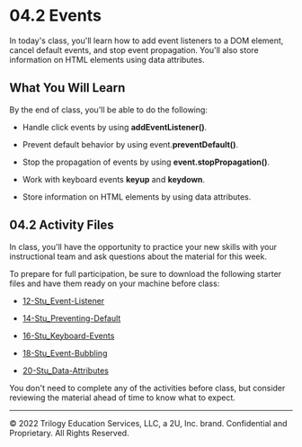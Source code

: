 # 04.2 Events
In today's class, you'll learn how to add event listeners to a DOM element, cancel default events, and stop event propagation. You'll also store information on HTML elements using data attributes.

## What You Will Learn
By the end of class, you'll be able to do the following:

* Handle click events by using **addEventListener()**.

* Prevent default behavior by using event.**preventDefault()**.

* Stop the propagation of events by using **event.stopPropagation()**.

* Work with keyboard events **keyup** and **keydown**.

* Store information on HTML elements by using data attributes.

## 04.2 Activity Files
In class, you'll have the opportunity to practice your new skills with your instructional team and ask questions about the material for this week.

To prepare for full participation, be sure to download the following starter files and have them ready on your machine before class:

* [12-Stu_Event-Listener](https://static.fullstack-bootcamp.com/lesson-files/04-Web-APIs/12-Stu_Event-Listener.zip)

* [14-Stu_Preventing-Default](https://static.fullstack-bootcamp.com/lesson-files/04-Web-APIs/14-Stu_Preventing-Default.zip)

* [16-Stu_Keyboard-Events](https://static.fullstack-bootcamp.com/lesson-files/04-Web-APIs/16-Stu_Keyboard-Events.zip)

* [18-Stu_Event-Bubbling](https://static.fullstack-bootcamp.com/lesson-files/04-Web-APIs/18-Stu_Event-Bubbling.zip)

* [20-Stu_Data-Attributes](https://static.fullstack-bootcamp.com/lesson-files/04-Web-APIs/20-Stu_Data-Attributes.zip)

You don't need to complete any of the activities before class, but consider reviewing the material ahead of time to know what to expect.

---
© 2022 Trilogy Education Services, LLC, a 2U, Inc. brand. Confidential and Proprietary. All Rights Reserved.
